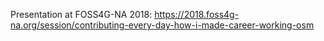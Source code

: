 Presentation at FOSS4G-NA 2018: https://2018.foss4g-na.org/session/contributing-every-day-how-i-made-career-working-osm
